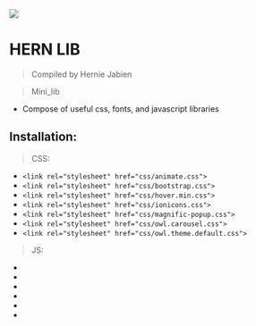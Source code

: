 <img src="https://www.k2bindia.com/wp-content/uploads/2013/03/bootstrap-1.jpg" />

# HERN LIB

> Compiled by Hernie Jabien

> Mini_lib
- Compose of useful css, fonts, and javascript libraries

## Installation:
> CSS:
- ```<link rel="stylesheet" href="css/animate.css">```
- ```<link rel="stylesheet" href="css/bootstrap.css">```
- ```<link rel="stylesheet" href="css/hover.min.css">```
- ```<link rel="stylesheet" href="css/ionicons.css">```
- ```<link rel="stylesheet" href="css/magnific-popup.css">```
- ```<link rel="stylesheet" href="css/owl.carousel.css">```
- ```<link rel="stylesheet" href="css/owl.theme.default.css">```

> JS:
- <script src="js/jquery.min.js"></script>
- <script src="js/bootstrap.min.js"></script>
- <script src="js/isotope.pkgd.min.js"></script>
- <script src="js/magnific-popup.min.js"></script>
- <script src="js/owl.carousel.min.js"></script>
- <script src="js/typed.js"></script>
